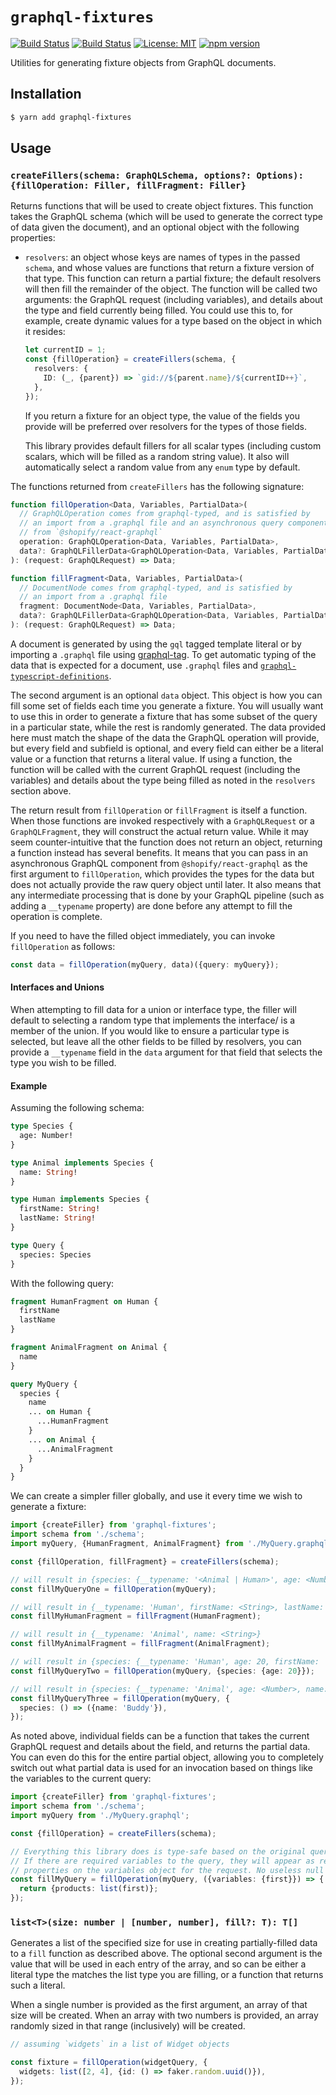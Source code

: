 # `graphql-fixtures`

[![Build Status](https://github.com/Shopify/quilt/workflows/Node-CI/badge.svg?branch=main)](https://github.com/Shopify/quilt/actions?query=workflow%3ANode-CI)
[![Build Status](https://github.com/Shopify/quilt/workflows/Ruby-CI/badge.svg?branch=main)](https://github.com/Shopify/quilt/actions?query=workflow%3ARuby-CI)
[![License: MIT](https://img.shields.io/badge/License-MIT-green.svg)](LICENSE.md) [![npm version](https://badge.fury.io/js/graphql-fixtures.svg)](https://badge.fury.io/js/graphql-tool-utilities.svg)

Utilities for generating fixture objects from GraphQL documents.

## Installation

```bash
$ yarn add graphql-fixtures
```

## Usage

### `createFillers(schema: GraphQLSchema, options?: Options): {fillOperation: Filler, fillFragment: Filler}`

Returns functions that will be used to create object fixtures. This function takes the GraphQL schema (which will be used to generate the correct type of data given the document), and an optional object with the following properties:

- `resolvers`: an object whose keys are names of types in the passed `schema`, and whose values are functions that return a fixture version of that type. This function can return a partial fixture; the default resolvers will then fill the remainder of the object. The function will be called two arguments: the GraphQL request (including variables), and details about the type and field currently being filled. You could use this to, for example, create dynamic values for a type based on the object in which it resides:

  ```ts
  let currentID = 1;
  const {fillOperation} = createFillers(schema, {
    resolvers: {
      ID: (_, {parent}) => `gid://${parent.name}/${currentID++}`,
    },
  });
  ```

  If you return a fixture for an object type, the value of the fields you provide will be preferred over resolvers for the types of those fields.

  This library provides default fillers for all scalar types (including custom scalars, which will be filled as a random string value). It also will automatically select a random value from any `enum` type by default.

The functions returned from `createFillers` has the following signature:

```ts
function fillOperation<Data, Variables, PartialData>(
  // GraphQLOperation comes from graphql-typed, and is satisfied by
  // an import from a .graphql file and an asynchronous query component
  // from `@shopify/react-graphql`
  operation: GraphQLOperation<Data, Variables, PartialData>,
  data?: GraphQLFillerData<GraphQLOperation<Data, Variables, PartialData>>,
): (request: GraphQLRequest) => Data;

function fillFragment<Data, Variables, PartialData>(
  // DocumentNode comes from graphql-typed, and is satisfied by
  // an import from a .graphql file
  fragment: DocumentNode<Data, Variables, PartialData>,
  data?: GraphQLFillerData<GraphQLOperation<Data, Variables, PartialData>>,
): (request: GraphQLRequest) => Data;
```

A document is generated by using the `gql` tagged template literal or by importing a `.graphql` file using [graphql-tag](https://github.com/apollographql/graphql-tag). To get automatic typing of the data that is expected for a document, use `.graphql` files and [`graphql-typescript-definitions`](../graphql-typescript-definitions).

The second argument is an optional `data` object. This object is how you can fill some set of fields each time you generate a fixture. You will usually want to use this in order to generate a fixture that has some subset of the query in a particular state, while the rest is randomly generated. The data provided here must match the shape of the data the GraphQL operation will provide, but every field and subfield is optional, and every field can either be a literal value or a function that returns a literal value. If using a function, the function will be called with the current GraphQL request (including the variables) and details about the type being filled as noted in the `resolvers` section above.

The return result from `fillOperation` or `fillFragment` is itself a function. When those functions are invoked respectively with a `GraphQLRequest` or a `GraphQLFragment`, they will construct the actual return value. While it may seem counter-intuitive that the function does not return an object, returning a function instead has several benefits. It means that you can pass in an asynchronous GraphQL component from `@shopify/react-graphql` as the first argument to `fillOperation`, which provides the types for the data but does not actually provide the raw query object until later. It also means that any intermediate processing that is done by your GraphQL pipeline (such as adding a `__typename` property) are done before any attempt to fill the operation is complete.

If you need to have the filled object immediately, you can invoke `fillOperation` as follows:

```ts
const data = fillOperation(myQuery, data)({query: myQuery});
```

#### Interfaces and Unions

When attempting to fill data for a union or interface type, the filler will default to selecting a random type that implements the interface/ is a member of the union. If you would like to ensure a particular type is selected, but leave all the other fields to be filled by resolvers, you can provide a `__typename` field in the `data` argument for that field that selects the type you wish to be filled.

#### Example

Assuming the following schema:

```graphql
type Species {
  age: Number!
}

type Animal implements Species {
  name: String!
}

type Human implements Species {
  firstName: String!
  lastName: String!
}

type Query {
  species: Species
}
```

With the following query:

```graphql
fragment HumanFragment on Human {
  firstName
  lastName
}

fragment AnimalFragment on Animal {
  name
}

query MyQuery {
  species {
    name
    ... on Human {
      ...HumanFragment
    }
    ... on Animal {
      ...AnimalFragment
    }
  }
}
```

We can create a simpler filler globally, and use it every time we wish to generate a fixture:

```ts
import {createFiller} from 'graphql-fixtures';
import schema from './schema';
import myQuery, {HumanFragment, AnimalFragment} from './MyQuery.graphql';

const {fillOperation, fillFragment} = createFillers(schema);

// will result in {species: {__typename: '<Animal | Human>', age: <Number>, name: <String>}}
const fillMyQueryOne = fillOperation(myQuery);

// will result in {__typename: 'Human', firstName: <String>, lastName: <String>}
const fillMyHumanFragment = fillFragment(HumanFragment);

// will result in {__typename: 'Animal', name: <String>}
const fillMyAnimalFragment = fillFragment(AnimalFragment);

// will result in {species: {__typename: 'Human', age: 20, firstName: '<String>>', lastName: '<String>>'}}
const fillMyQueryTwo = fillOperation(myQuery, {species: {age: 20}});

// will result in {species: {__typename: 'Animal', age: <Number>, name: 'Buddy'}}
const fillMyQueryThree = fillOperation(myQuery, {
  species: () => ({name: 'Buddy'}),
});
```

As noted above, individual fields can be a function that takes the current GraphQL request and details about the field, and returns the partial data. You can even do this for the entire partial object, allowing you to completely switch out what partial data is used for an invocation based on things like the variables to the current query:

```ts
import {createFiller} from 'graphql-fixtures';
import schema from './schema';
import myQuery from './MyQuery.graphql';

const {fillOperation} = createFillers(schema);

// Everything this library does is type-safe based on the original query.
// If there are required variables to the query, they will appear as required
// properties on the variables object for the request. No useless null checking!
const fillMyQuery = fillOperation(myQuery, ({variables: {first}}) => {
  return {products: list(first)};
});
```

### `list<T>(size: number | [number, number], fill?: T): T[]`

Generates a list of the specified size for use in creating partially-filled data to a `fill` function as described above. The optional second argument is the value that will be used in each entry of the array, and so can be either a literal type the matches the list type you are filling, or a function that returns such a literal.

When a single number is provided as the first argument, an array of that size will be created. When an array with two numbers is provided, an array randomly sized in that range (inclusively) will be created.

```ts
// assuming `widgets` in a list of Widget objects

const fixture = fillOperation(widgetQuery, {
  widgets: list([2, 4], {id: () => faker.random.uuid()}),
});
```

